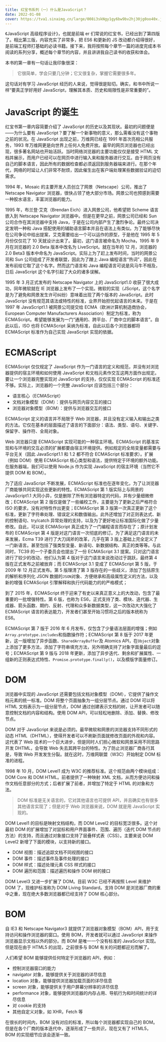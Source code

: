 ```yaml
---
title: 红宝书系列（一）什么是JavaScript？
date: 2022-01-08
cover: https://tva1.sinaimg.cn/large/008i3skNgy1gy6bw9bv2hj30jg0oo40x.jpg
---
```


《JavaScript 高级程序设计》，也就是前端 er 们常说的红宝书，已经出到了第四版了。相比第三版，内容充实了非常多，把 ES6 和更新的 JS 改动都介绍得很好，是前端工程师打基础的必读书籍。接下来，我将按照每个章节一篇的进度完成本书阅读的系列分享，概述每个章节的内容，并且讲讲我自己读书的收获和体会。

本书的第一章有一句话让我印象很深：

> 它很简单，学会只要几分钟；它又很复杂，掌握它需要很多年。

这句话对有学习 JavaScript 经历的人来说，觉得很是贴切。确实，和书中所说一样“要真正学好用好 JavaScript，理解其本质、历史和局限性是非常重要的”。

# JavaScript 的诞生

红宝书第一章内容简要介绍了 JavaScript 的历史以及其现状。最初的问题便是——为什么要有 JavaScript？要了解一个新事物的意义，那么需看没有这个事物之前的状况。在 JavaScript 出现之前，万维网已经在 1991 年首次亮相公共服务，1993 年万维网更是向世界上任何人免费开放。最早的网页浏览器也已经出现，很多著名网站也开始活跃。当时网络浏览器的主要功能仅仅是接受 HTML 文档并展示，而用户已经可以在网页中进行输入来和服务器进行交互。由于网页没有自己的脚本语言，因此所有的数据检查都必须返回到服务器端来进行。在那个年代，网络的时延让人们非常不耐烦，因此催生出在客户端处理某些数据验证的迫切需求。

1994 年，Mosaic 的主要开发人员创立了网景（Netscape）公司，推出了 Netscape Navigator 浏览器，很快占领了绝大部分市场。网景公司也预感到需要一种胶水语言，丰富浏览器的能力。

1995 年，布兰登·艾克（Brendan Eich）进入网景公司，他希望把 Scheme 语言嵌入到 Netscape Navigator 浏览器中。但是在更早之前，网景公司已经和 Sun 公司合作在其浏览器中支持 Java，于是在公司内部产生了激烈争论。最终公司决定发明一种和 Java 搭配使用的辅助语言脚本并且在语法上有类似。为了能够尽快在公司争论中给出提案，艾克需要给出一个可以运作的原型，于是他在 1995 年 5 月份仅仅花了 10 天就设计出来了。最初，这门语言被命名为 Mocha，1995 年 9 月在浏览器的 2.0 Beta 版本中改名为 LiveScript。就在当年的 12 月，浏览器的 2.0 Beta3 版本中命名为 JavaScript。实际上为了赶上发布时间，当时的网景公司和 Sun 公司组成了开发者联盟，因此为了蹭上 Java 编程语言“热词”，因此在发布前给它取了这个名字。然而这门语言和 Java 编程语言可说是风马牛不相及，日后 JavaScript 这个名字引起了大众的诸多误解。

1995 年 3 月正式发布的 Netscape Navigator 上的 JavaScript1.0 收获了很大成功，同年微软就在 IE 浏览器上发布了一个实现。微软的实现（JScript，这个名字是为了避免和网景发生许可纠纷）意味着出现了两个版本的 JavaScript。此时 JavaScript 没有规范其语法或特性的标准，业界开始担忧起语言的未来。于是在 1997 年 JavaScript1.1 被网景公司提交给 ECMA（欧洲计算机制造商协会，European Computer Manufacturers Association）制定为标准，称为 ECMAScript。希望能够发展为一门“通用的、跨平台、厂商中立的脚本语言”。自此以后，ISO 也将 ECMAScript 采纳为标准，自此以后各个浏览器都将 ECMAScript 标准作为自己实现 JavaScript 实现的依据。

# ECMAScript

ECMAScript 仅仅规定了 JavaScript 作为一门语言的定义和规范，并没有对浏览器提供的宿主环境和如何使用 JavaScript 和文档元素作交互这两方面作出规定。要让一个浏览器完整实现对 JavaScript 的支持，仅仅实现 ECMAScript 的标准还不够。实际上，浏览器的一个完整 JavaScript 应该包括三个部分：

- 语言核心（ECMAScript）
- 文档对象模型（DOM）：提供与网页内容交互的接口
- 浏览器对象模型（BOM）：提供与浏览器交互的接口

ECMAScript 定义的语言并不局限于 Web 浏览器，并且没有定义输入和输出之类的方法。它仅在基本的层面描述了语言的下面部分：语法、类型、语句、关键字、保留字、操作符、全局对象。

Web 浏览器只是 ECMAScript 实现可能的一种宿主环境。ECMAScript 的基准实现和与环境的交互必须的扩展都要由宿主环境提供。例如规定的全局变量都需要与平台无关（因此 JavaScript1.1 和 1.2 都不符合 ECMAScript 标准要求）。扩展（例如 DOM）使用 ECMAScript 核心类型和语法，提供特定于环境的额外功能。在服务器端，我们可以使用 Node.js 作为实现 JavaScript 的宿主环境（当然它不提供 DOM 和 BOM）。

为了适应 JavaScript 不断发展，ECMAScript 标准也在逐年变化，为了让浏览器厂商能够共同实现这些更新的特性。ECMAScript 第 1 版实际上与网景的 JavaScript1.1 大同小异，仅是删除了所有浏览器特定的代码，并有少量细微修改；ECMAScript 第 2 版仅是做了一些编校工作，主要是为了更新之后严格符合 ISO 的要求，没有对特性作出更变；ECMAScript 第 3 版第一次真正更新了这个标准，更新了字符串处理、错误定义和数值输出。此外还增加了对正则表达式、新的控制语句、try/catch 异常处理的支持，以及为了更好地让标准国际化做了少量修改。自此，可以说 ECMAScript 真正成为了一门编程语言而存在了；原计划发布的 ECMAScript 第 4 版是对这门语言一次彻底的修订。为了满足这门语言的未来发展，Ecma T39 进行了大刀阔斧的改革，几乎在第 3 版上基础上完全定义了一门新语言。甚至包括了强类型变量、新语句、新数据结构、真正的类等等。与此同时，TC39 的一个子委员会也提出了一份 ECMAScript 3.1 提案。只对这门语言进行了较少的改动，他们认为第 4 版对于这门语言来说改动过于跳跃，最终第 4 版在正式发布之前被放弃；而 ECMAScript 3.1 变成了 ECMAScript 第 5 版，于 2009 年 12 月正式发布。第 5 版理清了第 3 版存在的一些歧义，添加了包括原生的解析和序列化 JSON 数据的`JSON`对象、方便继承和高级属性定义的方法，以及新的增强 ECMAScript 引擎解释和执行代码能力的的严格模式；

到了 2015 年，ECMAScript 终于迎来了有史以来真正意义上的大改动，包含了最重要的一批增强特性。第 6 版，也称为 ES6，正式支持了类、模块、迭代器、生成器、箭头函数、期约、反射、代理和众多新数据类型，这一次改动大大强化了 ECMAScript 语言的表达能力，开发者们甚至开始习惯将之后的版本统称为 ES6。

ECMAScript 第 7 版于 2016 年 6 月发布，仅包含了少量语法层面的增强；例如`Array.prototype.includes`和指数操作符；ECMAScript 第 8 版于 2017 年更新，这一版增加了异步函数、`SharedArrayBuffer`及 Atomics API，在`Object`对象上添加了更多方法，添加了字符串填充方法，另外明确支持了对象字面量最后的逗号；ECMAScript 第 9 版与 2018 年更新，添加了异步迭代、剩余和扩展属性、一组新的正则表达式特性、`Promise.prototype.finally()`，以及模版字面量修订。

# DOM

浏览器中实现的 JavaScript 还需要包括文档对象模型（DOM），它提供了操作文档元素的统一标准。DOM 将整个页面抽象为一组分层节点。通过 DOM 可以将 HTML 文档表示为一组分层节点，DOM 通过创建表示文档的树，让开发者可以随意控制文档的内容和结构。使用 DOM API，可以轻松地删除、添加、替换、修改节点。

DOM 对于 JavaScript 来说是必须的。最早微软和网景的浏览器支持不同形式的动态 HTML（DHTML），使得开发者可以不刷新页面就修改页面的外观和内容。这代表了 Web 技术的一个巨大进步，但是同时人们担心微软和网景采用不同思路开发 DHTML，会导致 Web 失去其跨平台的特性。为了防止浏览器厂商各行其是，导致 Web 开发发生分裂。就在这时，万维网联盟（W3C）开始制定 DOM 标准的进程。

1998 年 10 月，DOM Level1 成为 W3C 的推荐标准。这个规范由两个模块组成：DOM Core 和 DOM HTML。前者提供了一种映射 XML 文档，从而方便访问和操作文档任意部分的方式；后者扩展了前者，并增加了特定于 HTML 的对象和方法。

> DOM 标准是无关语言的，它对其他语言也可提供 API，并且确实也有很多其他语言实现了；但是对于 Web 浏览器来说，DOM 就是用 JavaScript 实现的。

DOM Level1 的目标是映射文档结构，而 DOM Level2 的目标宽泛很多。这个对最初 DOM 的扩展增加了对鼠标和用户界面事件、范围、遍历（迭代 DOM 节点的方法）的支持，而且通过对象接口支持了层叠样式表（CSS）。主要来说 DOM Level2 新增了下面的模块，以支持新的接口。

- DOM 视图：描述追踪文档不同视图的接口
- DOM 事件：描述事件及事件处理的接口
- DOM 样式：描述处理元素 CSS 样式的接口
- DOM 遍历和范围：描述遍历和操作 DOM 树的接口

DOM Level3 又进一步扩展了 DOM。目前 W3C 已经不再按照 Level 来维护 DOM 了，现维护标准称为 DOM Living Standard。支持 DOM 是浏览器厂商的重中之重，现在绝大多数浏览器都已经支持了 DOM 核心部分。

# BOM

自 IE3 和 Netscape Navigator3 就提供了浏览器对象模型（BOM）API，用于支持访问和操作浏览器的窗口。使用 BOM，开发者就可以通过 JavaScript 来操作浏览器显示文档以外的部分。而 BOM 是唯一一个没有标准的 JavaScript 实现。但是现在由于 HTML5 的出现，之前很多与 BOM 有关的问题都迎刃而解了。

人们希望 BOM 能够提供任何特定于浏览器的 API，例如：

- 控制浏览器窗口的能力
- navigator 对象，能够提供关于浏览器的详尽信息
- location 对象，能够提供浏览器加载页面的详尽信息
- screen 对象，能够提供关于用户屏幕分辨率的详尽信息
- performance 对象，能够提供浏览器的内存占用、导航行为和时间统计的详尽信息
- 对 cookie 的支持
- 其他自定义对象，如 XHR，Fetch 等

在很长的时间内，BOM 没有对应的标准，所以每个浏览器都实现自己的 BOM。但是在各个厂商的版本迭代中，逐渐形成了一些共识，现在又有了 HTML5，BOM 的实现细节应该会逐渐一致。
